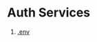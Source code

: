 # Auth Services

1. [.env](https://github.com/pandit-abhishek1/zoopsedocs/blob/main/backend/03AuthServices/env.txt)